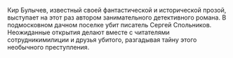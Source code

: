 <!--2017-02-16 19:21:54-->
Кир Булычев, известный своей фантастической и исторической прозой, выступает на этот раз автором занимательного детективного романа. В подмосковном дачном поселке убит писатель Сергей Спольников. Неожиданные открытия делают вместе с читателями сотрудникимилиции и друзья убитого, разгадывая тайну этого необычного преступления.